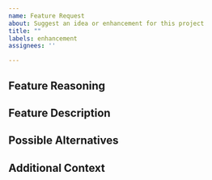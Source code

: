 ```yaml
---
name: Feature Request
about: Suggest an idea or enhancement for this project
title: ""
labels: enhancement
assignees: ''

---
```


## Feature Reasoning
<!---
Reasons why this new feature is desired.
For example: I don't like how _____ and would like the plugin to ____ instead.
Another example: The plugin currently has ____ which could be enhanced by including _____.
-->

## Feature Description
<!---
A clear and concise description of the desired enhancement.
-->

## Possible Alternatives
<!---
A clear and concise description of any alternative solutions.
-->

## Additional Context
<!---
Add any other context or screenshots about the feature request here.
Info such as mockups and/or diagrams can be useful here.
-->
